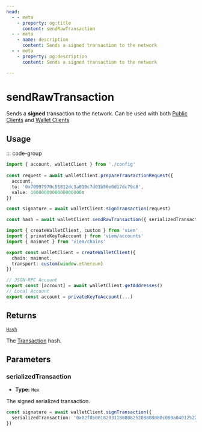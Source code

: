 ```yaml
---
head:
  - - meta
    - property: og:title
      content: sendRawTransaction
  - - meta
    - name: description
      content: Sends a signed transaction to the network
  - - meta
    - property: og:description
      content: Sends a signed transaction to the network

---
```


# sendRawTransaction

Sends a **signed** transaction to the network. Can be used with both [Public Clients](/docs/clients/public) and [Wallet Clients](/docs/clients/wallet)

## Usage

::: code-group

```ts [example.ts]
import { account, walletClient } from './config'
 
const request = await walletClient.prepareTransactionRequest({
  account,
  to: '0x70997970c51812dc3a010c7d01b50e0d17dc79c8',
  value: 1000000000000000000n
})

const signature = await walletClient.signTransaction(request)

const hash = await walletClient.sendRawTransaction({ serializedTransaction: signature }) // [!code focus]
```

```ts [config.ts]
import { createWalletClient, custom } from 'viem'
import { privateKeyToAccount } from 'viem/accounts'
import { mainnet } from 'viem/chains'

export const walletClient = createWalletClient({
  chain: mainnet,
  transport: custom(window.ethereum)
})

// JSON-RPC Account
export const [account] = await walletClient.getAddresses()
// Local Account
export const account = privateKeyToAccount(...)
```

## Returns

[`Hash`](/docs/glossary/types#hash)

The [Transaction](/docs/glossary/terms#transaction) hash.

## Parameters

### serializedTransaction

- **Type:** `Hex`

The signed serialized transaction.

```ts
const signature = await walletClient.signTransaction({
  serializedTransaction: '0x02f850018203118080825208808080c080a04012522854168b27e5dc3d5839bab5e6b39e1a0ffd343901ce1622e3d64b48f1a04e00902ae0502c4728cbf12156290df99c3ed7de85b1dbfe20b5c36931733a33' // [!code focus]
})
```
